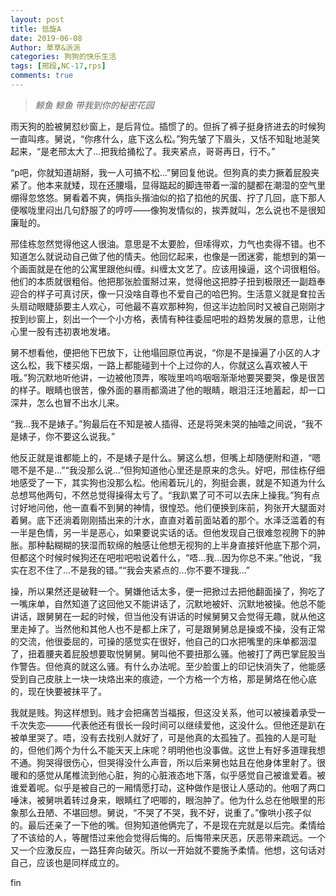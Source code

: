 ```yaml
---
layout: post
title: 低旋A
date: 2019-06-08
Author: 草草&派派
categories: 狗狗的快乐生活
tags: [邢段,NC-17,rps]
comments: true
---
```



> *鲸鱼 鲸鱼 带我到你的秘密花园*



雨天狗的脸被舅怼纱窗上，是后背位。插惯了的。但拆了裤子挺身挤进去的时候狗一直叫疼。舅说，“你疼什么，底下这么松。”狗先皱了下眉头，又恬不知耻地涎笑起来，“是老邢太大了…把我给捅松了。我夹紧点，哥哥再日，行不。”

“p吧，你就知道胡掰，我一人可搞不松…”舅回复他说。但狗真的卖力撅着屁股夹紧了。他本来就矮，现在还腰塌，显得踮起的脚连带着一溜的腿都在潮湿的空气里绷得忽悠悠。舅看着不爽，俩指头揩油似的掐了掐他的尻蛋、拧了几回，底下那人便喉咙里闷出几句舒服了的哼哼——像狗发情似的，挨弄就叫，怎么说也不是很知廉耻的。

邢佳栋忽然觉得他这人很油。意思是不太要脸，但嗦得欢，力气也卖得不错。也不知道怎么就说动自己做了他的情夫。他回忆起来，也像是一团迷雾，能想到的第一个画面就是在他的公寓里跟他纠缠。纠缠太文艺了。应该用操逼，这个词很粗俗。他们的本质就很粗俗。他把那张脸蛋掰过来，觉得他这把脖子扭到极限还一副趋奉迎合的样子可真讨厌，像一只没啥自尊也不爱自己的哈巴狗。生活意义就是耷拉舌头扇动眼睫舔要主人欢心，可他最不喜欢那种狗，但这半边脸同时又被自己刚刚才按到纱窗上，刻出一个一个小方格，表情有种往委屈吧啦的趋势发展的意思，让他心里一股有违初衷地发堵。

舅不想看他，便把他下巴放下，让他塌回原位再说，“你是不是操遍了小区的人才这么松，我下楼买烟，一路上都能碰到十个上过你的人，你就这么喜欢被人干哦。”狗沉默地听他讲，一边被他顶弄，喉咙里呜呜咽咽渐渐地要哭要哭，像是很苦的样子。眼睛也很苦，像外面的暴雨都滴进了他的眼睛，眼泪汪汪地蓄起，却一口深井，怎么也冒不出水儿来。

“我…我不是婊子。”狗最后在不知是被人插得、还是将哭未哭的抽噎之间说，“我不是婊子，你不要这么说我。”

他反正就是谁都能上的，不是婊子是什么。舅这么想，但嘴上却随便附和道，“嗯嗯不是不是…”“我没那么说…”但狗知道他心里还是原来的念头。好吧，邢佳栋仔细地感受了一下，其实狗也没那么松。他闹着玩儿的，狗挺会裹，就是不知道为什么总想骂他两句，不然总觉得操得太亏了。“我趴累了可不可以去床上操我。”狗有点讨好地问他，他一直看不到舅的神情，很惶恐。他们便换到床前，狗张开大腿面对着舅。底下还淌着刚刚插出来的汁水，直直对着前面站着的那个。水泽泛滥着的有一半是色情，另一半是恶心，如果要说实话的话。但他发现自己很难忽视胯下的肿胀。那种黏糊糊的狭湿而软绵的触感让他想无视狗的上半身直接奸他底下那个洞，但都这个时候时候狗还在吧啦吧啦说着什么，“唔…我…因为你总不来。”他说，“我实在忍不住了…不是我的错。”“我会夹紧点的…你不要不理我…”

操，所以果然还是破鞋一个。舅嫌他话太多，便一把掀过去把他翻面操了，狗吃了一嘴床单，自然知道了这回他又不能讲话了，沉默地被奸、沉默地被操。他总不能讲话，跟舅舅在一起的时候，但当他没有讲话的时候舅舅又会觉得无趣，就从他这里走掉了。当然他和其他人也不是都上床了，可是跟舅舅总是操或不操，没有正常的交流，他很委屈的，可操的感觉实在很好，他自己的口水把嘴里的床单都洇湿了，扭着腰夹着屁股想要取悦舅舅。舅叫他不要扭那么骚。他被打了两巴掌屁股当作警告。但他真的就这么骚。有什么办法呢。至少脸蛋上的印记快消失了，他能感受到自己皮肤上一块一块烙出来的痕迹，一个方格一个方格，那是舅烙在他心底的，现在快要被抹平了。

我就是贱。狗这样想到。贱才会把痛苦当福报，但这没关系，他可以被操着承受一千次失恋———代表他还有很长一段时间可以继续爱他，这没什么。但他还是趴在被单里哭了。唔，没有去找别人就好了，可是他真的太孤独了。孤独的人是可耻的，但他们两个为什么不能天天上床呢？明明他也没事做。这世上有好多道理我想不通。狗哭得很伤心，但哭得没什么声音，所以后来舅也姑且在他身体里射了。很暖和的感觉从尾椎流到他心脏，狗的心脏液态地下落，似乎感觉自己被谁爱着。被谁爱着呢。似乎是被自己的一厢情愿打动，这种做作是很让人感动的。他咽了两口唾沫，被舅哄着转过身来，眼睛红了吧唧的，眼泡肿了。他为什么总在他眼里的形象那么丑陋、不堪回想。舅说，“不哭了不哭，我不好，说重了。”像哄小孩子似的。最后还亲了一下他的嘴。但狗知道他俩完了，不是现在完就是以后完。柔情给了不该给的人，等醒悟过来他会觉得后悔的。后悔带来厌恶，厌恶带来疏远。一个又一个应激反应，一路狂奔向破灭。所以一开始就不要施予柔情。他想，这句话对自己，应该也是同样成立的。

fin
